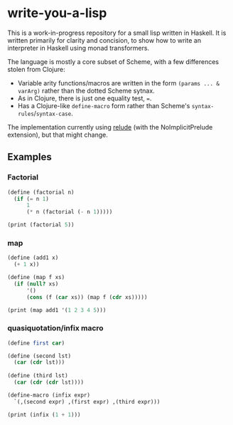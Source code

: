 # write-you-a-lisp

This is a work-in-progress repository for a small lisp written in Haskell. It is written primarily for clarity and concision, to show how to write an interpreter in Haskell using monad transformers.

The language is mostly a core subset of Scheme, with a few differences stolen from Clojure:

- Variable arity functions/macros are written in the form `(params ... & varArg)` rather than the dotted Scheme sytnax.
- As in Clojure, there is just one equality test, `=`.
- Has a Clojure-like `define-macro` form rather than Scheme's `syntax-rules`/`syntax-case`.

The implementation currently using [relude](https://hackage.haskell.org/package/relude) (with the NoImplicitPrelude extension), but that might change.

## Examples

### Factorial
```scm
(define (factorial n)
  (if (= n 1)
      1
      (* n (factorial (- n 1)))))

(print (factorial 5))
```

### map
```scm
(define (add1 x)
  (+ 1 x))

(define (map f xs) 
  (if (null? xs)
      '()
      (cons (f (car xs)) (map f (cdr xs)))))

(print (map add1 '(1 2 3 4 5)))
```

### quasiquotation/infix macro

```scm
(define first car)

(define (second lst)
  (car (cdr lst)))
  
(define (third lst)
  (car (cdr (cdr lst))))

(define-macro (infix expr)
  `(,(second expr) ,(first expr) ,(third expr)))

(print (infix (1 + 1)))
```